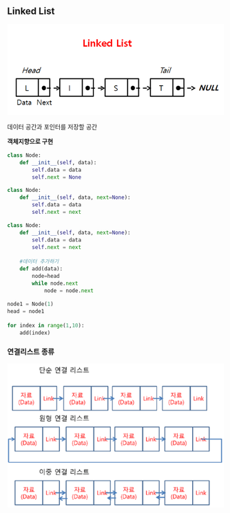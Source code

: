 ## Linked List

![링크드리스트](images/%EB%A7%81%ED%81%AC%EB%93%9C%EB%A6%AC%EC%8A%A4%ED%8A%B8.png)

데이터 공간과 포인터를 저장할 공간



**객체지향으로 구현**

```python
class Node:
    def __init__(self, data):
        self.data = data
        self.next = None
```

```python
class Node:
    def __init__(self, data, next=None):
        self.data = data
        self.next = next
```

```python
class Node:
    def __init__(self, data, next=None):
        self.data = data
        self.next = next
        
    #데이터 추가하기
    def add(data):
        node=head
        while node.next
        	node = node.next
```

```python
node1 = Node(1)
head = node1

for index in range(1,10):
    add(index)
```











### 연결리스트  종류

![연결리스트 종류](images/%EC%97%B0%EA%B2%B0%EB%A6%AC%EC%8A%A4%ED%8A%B8%20%EC%A2%85%EB%A5%98.png)